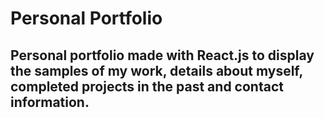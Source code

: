 # Personal Portfolio

## Personal portfolio made with React.js to display the samples of my work, details about myself, completed projects in the past and contact information.


<!--<img src="https://github.com/PrathmeshSadake/devfolio/blob/master/public/projects/devfolio.png" width="100%"/>

